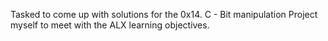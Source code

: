 Tasked to come up with solutions for the 0x14. C - Bit manipulation Project myself to meet with the ALX learning objectives.
